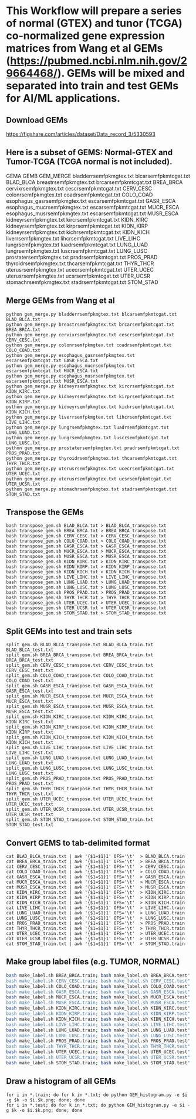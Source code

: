 # This Workflow will prepare a series of normal (GTEX) and tunor (TCGA) co-normalized gene expression matrices from Wang et al GEMs (https://pubmed.ncbi.nlm.nih.gov/29664468/).  GEMs will be mixed and separated into train and test GEMs for AI/ML applications.

## Download GEMs
https://figshare.com/articles/dataset/Data_record_3/5330593

## Here is a subset of GEMS: Normal-GTEX and Tumor-TCGA (TCGA normal is not included).
GEMA	GEMB	GEM_MERGE
bladderrsemfpkmgtex.txt	blcarsemfpkmtcgat.txt	BLAD_BLCA
breastrsemfpkmgtex.txt	brcarsemfpkmtcgat.txt	BREA_BRCA
cervixrsemfpkmgtex.txt	cescrsemfpkmtcgat.txt	CERV_CESC
colonrsemfpkmgtex.txt	coadrsemfpkmtcgat.txt	COLO_COAD
esophagus_gasrsemfpkmgtex.txt	escarsemfpkmtcgat.txt	GASR_ESCA
esophagus_mucrsemfpkmgtex.txt	escarsemfpkmtcgat.txt	MUCR_ESCA
esophagus_musrsemfpkmgtex.txt	escarsemfpkmtcgat.txt	MUSR_ESCA
kidneyrsemfpkmgtex.txt	kircrsemfpkmtcgat.txt	KIDN_KIRC
kidneyrsemfpkmgtex.txt	kirprsemfpkmtcgat.txt	KIDN_KIRP
kidneyrsemfpkmgtex.txt	kichrsemfpkmtcgat.txt	KIDN_KICH
liverrsemfpkmgtex.txt	lihcrsemfpkmtcgat.txt	LIVE_LIHC
lungrsemfpkmgtex.txt	luadrsemfpkmtcgat.txt	LUNG_LUAD
lungrsemfpkmgtex.txt	luscrsemfpkmtcgat.txt	LUNG_LUSC
prostatersemfpkmgtex.txt	pradrsemfpkmtcgat.txt	PROS_PRAD
thyroidrsemfpkmgtex.txt	thcarsemfpkmtcgat.txt	THYR_THCR
uterusrsemfpkmgtex.txt	ucecrsemfpkmtcgat.txt	UTER_UCEC
uterusrsemfpkmgtex.txt	ucsrsemfpkmtcgat.txt	UTER_UCSR
stomachrsemfpkmgtex.txt	stadrsemfpkmtcgat.txt	STOM_STAD

## Merge GEMs from Wang et al
```
python gem_merge.py bladderrsemfpkmgtex.txt blcarsemfpkmtcgat.txt BLAD_BLCA.txt
python gem_merge.py breastrsemfpkmgtex.txt brcarsemfpkmtcgat.txt BREA_BRCA.txt
python gem_merge.py cervixrsemfpkmgtex.txt cescrsemfpkmtcgat.txt CERV_CESC.txt
python gem_merge.py colonrsemfpkmgtex.txt coadrsemfpkmtcgat.txt COLO_COAD.txt
python gem_merge.py esophagus_gasrsemfpkmgtex.txt escarsemfpkmtcgat.txt GASR_ESCA.txt
python gem_merge.py esophagus_mucrsemfpkmgtex.txt escarsemfpkmtcgat.txt MUCR_ESCA.txt
python gem_merge.py esophagus_musrsemfpkmgtex.txt escarsemfpkmtcgat.txt MUSR_ESCA.txt
python gem_merge.py kidneyrsemfpkmgtex.txt kircrsemfpkmtcgat.txt KIDN_KIRC.txt
python gem_merge.py kidneyrsemfpkmgtex.txt kirprsemfpkmtcgat.txt KIDN_KIRP.txt
python gem_merge.py kidneyrsemfpkmgtex.txt kichrsemfpkmtcgat.txt KIDN_KICH.txt
python gem_merge.py liverrsemfpkmgtex.txt lihcrsemfpkmtcgat.txt LIVE_LIHC.txt
python gem_merge.py lungrsemfpkmgtex.txt luadrsemfpkmtcgat.txt LUNG_LUAD.txt
python gem_merge.py lungrsemfpkmgtex.txt luscrsemfpkmtcgat.txt LUNG_LUSC.txt
python gem_merge.py prostatersemfpkmgtex.txt pradrsemfpkmtcgat.txt PROS_PRAD.txt
python gem_merge.py thyroidrsemfpkmgtex.txt thcarsemfpkmtcgat.txt THYR_THCR.txt
python gem_merge.py uterusrsemfpkmgtex.txt ucecrsemfpkmtcgat.txt UTER_UCEC.txt
python gem_merge.py uterusrsemfpkmgtex.txt ucsrsemfpkmtcgat.txt UTER_UCSR.txt
python gem_merge.py stomachrsemfpkmgtex.txt stadrsemfpkmtcgat.txt STOM_STAD.txt
```

## Transpose the GEMs
```
bash transpose_gem.sh BLAD_BLCA.txt > BLAD_BLCA_transpose.txt
bash transpose_gem.sh BREA_BRCA.txt > BREA_BRCA_transpose.txt
bash transpose_gem.sh CERV_CESC.txt > CERV_CESC_transpose.txt
bash transpose_gem.sh COLO_COAD.txt > COLO_COAD_transpose.txt
bash transpose_gem.sh GASR_ESCA.txt > GASR_ESCA_transpose.txt
bash transpose_gem.sh MUCR_ESCA.txt > MUCR_ESCA_transpose.txt
bash transpose_gem.sh MUSR_ESCA.txt > MUSR_ESCA_transpose.txt
bash transpose_gem.sh KIDN_KIRC.txt > KIDN_KIRC_transpose.txt
bash transpose_gem.sh KIDN_KIRP.txt > KIDN_KIRP_transpose.txt
bash transpose_gem.sh KIDN_KICH.txt > KIDN_KICH_transpose.txt
bash transpose_gem.sh LIVE_LIHC.txt > LIVE_LIHC_transpose.txt
bash transpose_gem.sh LUNG_LUAD.txt > LUNG_LUAD_transpose.txt
bash transpose_gem.sh LUNG_LUSC.txt > LUNG_LUSC_transpose.txt
bash transpose_gem.sh PROS_PRAD.txt > PROS_PRAD_transpose.txt
bash transpose_gem.sh THYR_THCR.txt > THYR_THCR_transpose.txt
bash transpose_gem.sh UTER_UCEC.txt > UTER_UCEC_transpose.txt
bash transpose_gem.sh UTER_UCSR.txt > UTER_UCSR_transpose.txt
bash transpose_gem.sh STOM_STAD.txt > STOM_STAD_transpose.txt
```

## Split GEMs into test and train sets
```
split_gem.sh BLAD_BLCA_transpose.txt BLAD_BLCA_train.txt BLAD_BLCA_test.txt
split_gem.sh BREA_BRCA_transpose.txt BREA_BRCA_train.txt BREA_BRCA_test.txt
split_gem.sh CERV_CESC_transpose.txt CERV_CESC_train.txt CERV_CESC_test.txt
split_gem.sh COLO_COAD_transpose.txt COLO_COAD_train.txt COLO_COAD_test.txt
split_gem.sh GASR_ESCA_transpose.txt GASR_ESCA_train.txt GASR_ESCA_test.txt
split_gem.sh MUCR_ESCA_transpose.txt MUCR_ESCA_train.txt MUCR_ESCA_test.txt
split_gem.sh MUSR_ESCA_transpose.txt MUSR_ESCA_train.txt MUSR_ESCA_test.txt
split_gem.sh KIDN_KIRC_transpose.txt KIDN_KIRC_train.txt KIDN_KIRC_test.txt
split_gem.sh KIDN_KIRP_transpose.txt KIDN_KIRP_train.txt KIDN_KIRP_test.txt
split_gem.sh KIDN_KICH_transpose.txt KIDN_KICH_train.txt KIDN_KICH_test.txt
split_gem.sh LIVE_LIHC_transpose.txt LIVE_LIHC_train.txt LIVE_LIHC_test.txt
split_gem.sh LUNG_LUAD_transpose.txt LUNG_LUAD_train.txt LUNG_LUAD_test.txt
split_gem.sh LUNG_LUSC_transpose.txt LUNG_LUSC_train.txt LUNG_LUSC_test.txt
split_gem.sh PROS_PRAD_transpose.txt PROS_PRAD_train.txt PROS_PRAD_test.txt
split_gem.sh THYR_THCR_transpose.txt THYR_THCR_train.txt THYR_THCR_test.txt
split_gem.sh UTER_UCEC_transpose.txt UTER_UCEC_train.txt UTER_UCEC_test.txt
split_gem.sh UTER_UCSR_transpose.txt UTER_UCSR_train.txt UTER_UCSR_test.txt
split_gem.sh STOM_STAD_transpose.txt STOM_STAD_train.txt STOM_STAD_test.txt
```

## Convert GEMS to tab-delimited format
```
cat BLAD_BLCA_train.txt | awk '{$1=$1}1' OFS='\t'  > BLAD_BLCA.train
cat BREA_BRCA_train.txt | awk '{$1=$1}1' OFS='\t'  > BREA_BRCA.train
cat CERV_CESC_train.txt | awk '{$1=$1}1' OFS='\t'  > CERV_CESC.train
cat COLO_COAD_train.txt | awk '{$1=$1}1' OFS='\t'  > COLO_COAD.train
cat GASR_ESCA_train.txt | awk '{$1=$1}1' OFS='\t'  > GASR_ESCA.train
cat MUCR_ESCA_train.txt | awk '{$1=$1}1' OFS='\t'  > MUCR_ESCA.train
cat MUSR_ESCA_train.txt | awk '{$1=$1}1' OFS='\t'  > MUSR_ESCA.train
cat KIDN_KIRC_train.txt | awk '{$1=$1}1' OFS='\t'  > KIDN_KIRC.train
cat KIDN_KIRP_train.txt | awk '{$1=$1}1' OFS='\t'  > KIDN_KIRP.train
cat KIDN_KICH_train.txt | awk '{$1=$1}1' OFS='\t'  > KIDN_KICH.train
cat LIVE_LIHC_train.txt | awk '{$1=$1}1' OFS='\t'  > LIVE_LIHC.train
cat LUNG_LUAD_train.txt | awk '{$1=$1}1' OFS='\t'  > LUNG_LUAD.train
cat LUNG_LUSC_train.txt | awk '{$1=$1}1' OFS='\t'  > LUNG_LUSC.train
cat PROS_PRAD_train.txt | awk '{$1=$1}1' OFS='\t'  > PROS_PRAD.train
cat THYR_THCR_train.txt | awk '{$1=$1}1' OFS='\t'  > THYR_THCR.train
cat UTER_UCEC_train.txt | awk '{$1=$1}1' OFS='\t'  > UTER_UCEC.train
cat UTER_UCSR_train.txt | awk '{$1=$1}1' OFS='\t'  > UTER_UCSR.train
cat STOM_STAD_train.txt | awk '{$1=$1}1' OFS='\t'  > STOM_STAD.train
```


## Make  group label files (e.g. TUMOR, NORMAL)
```bash make_label.sh BLAD_BLCA.train; bash make_label.sh BLAD_BLCA.test"
bash make_label.sh BREA_BRCA.train; bash make_label.sh BREA_BRCA.test"
bash make_label.sh CERV_CESC.train; bash make_label.sh CERV_CESC.test"
bash make_label.sh COLO_COAD.train; bash make_label.sh COLO_COAD.test"
bash make_label.sh GASR_ESCA.train; bash make_label.sh GASR_ESCA.test"
bash make_label.sh MUCR_ESCA.train; bash make_label.sh MUCR_ESCA.test"
bash make_label.sh MUSR_ESCA.train; bash make_label.sh MUSR_ESCA.test"
bash make_label.sh KIDN_KIRC.train; bash make_label.sh KIDN_KIRC.test"
bash make_label.sh KIDN_KIRP.train; bash make_label.sh KIDN_KIRP.test"
bash make_label.sh KIDN_KICH.train; bash make_label.sh KIDN_KICH.test"
bash make_label.sh LIVE_LIHC.train; bash make_label.sh LIVE_LIHC.test"
bash make_label.sh LUNG_LUAD.train; bash make_label.sh LUNG_LUAD.test"
bash make_label.sh LUNG_LUSC.train; bash make_label.sh LUNG_LUSC.test"
bash make_label.sh PROS_PRAD.train; bash make_label.sh PROS_PRAD.test"
bash make_label.sh THYR_THCR.train; bash make_label.sh THYR_THCR.test"
bash make_label.sh UTER_UCEC.train; bash make_label.sh UTER_UCEC.test"
bash make_label.sh UTER_UCSR.train; bash make_label.sh UTER_UCSR.test"
bash make_label.sh STOM_STAD.train; bash make_label.sh STOM_STAD.test"
```

## Draw a histogram of all GEMs
```
for i in *.train; do for k in *.txt; do python GEM_histogram.py -e $i -g $k -o $i.$k.png; done; done
for i in *.test; do for k in *.txt; do python GEM_histogram.py -e $i -g $k -o $i.$k.png; done; done
```

